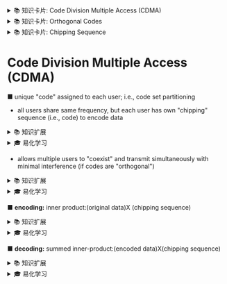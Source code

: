 <details>
<summary>📚 知识卡片: Code Division Multiple Access (CDMA)</summary>

**解释**: 一种多用户共享同一频率的通信技术，通过独特编码区分用户。

**示例**: 类似多个对话在同一房间进行，但使用不同语言避免混淆。

**有趣事实**: CDMA技术广泛应用于3G移动通信和军事通信中。
</details>

<details>
<summary>📚 知识卡片: Orthogonal Codes</summary>

**解释**: 相互无干扰的编码序列，确保CDMA中多用户传输的最小干扰。

**示例**: 类似不同频道的独立信号，互不影响。

**有趣事实**: 正交码的设计是CDMA实现高效频谱利用的关键。
</details>

<details>
<summary>📚 知识卡片: Chipping Sequence</summary>

**解释**: 用于编码数据的特定序列，每个用户在CDMA中拥有独特的Chipping Sequence。

**示例**: 类似不同用户的专属密码，用于区分信号。

**有趣事实**: 这些序列的设计使得多个用户可以在同一频率上同时传输数据而不互相干扰。
</details>

# Code Division Multiple Access (CDMA)

■ unique "code" assigned to each user; i.e., code set partitioning

* all users share same frequency, but each user has own "chipping" sequence (i.e., code) to encode data

<details>
<summary>📚 知识扩展</summary>

在CDMA中，每个用户被分配一个唯一的“码”，即Chipping Sequence。这种码分多址技术允许所有用户共享同一频率资源，但通过不同的编码序列来区分用户，从而实现多用户同时传输数据。
</details>

<details>
<summary>🎓 易化学习</summary>

想象一下，你和朋友们在同一个房间里用手机聊天，但你们使用不同的“暗号”（Chipping Sequence）来发送信息。这样，即使大家同时说话，也只有知道对应“暗号”的朋友才能听懂你的话。这就是CDMA的工作原理。
</details>

* allows multiple users to "coexist" and transmit simultaneously with minimal interference (if codes are "orthogonal")

<details>
<summary>📚 知识扩展</summary>

当CDMA中的编码序列是正交的时，多个用户可以在同一频率上同时传输数据，且相互之间的干扰最小。正交码的设计使得接收端能够准确分离出各个用户的信号。
</details>

<details>
<summary>🎓 易化学习</summary>

继续上面的比喻，如果大家的“暗号”设计得非常巧妙（正交码），那么即使同时说话，也不会互相干扰。就像在同一个房间里，大家用不同的语言聊天，彼此都能听懂自己朋友的话，而不会被其他人的声音打扰。
</details>

■ **encoding:** inner product:(original data)X (chipping sequence)

<details>
<summary>📚 知识扩展</summary>

在CDMA中，编码过程是通过将原始数据与Chipping Sequence进行内积运算实现的。这种编码方式使得每个用户的数据被独特地标记，从而在接收端可以通过相同的Chipping Sequence进行解码。
</details>

<details>
<summary>🎓 易化学习</summary>

想象一下，你要把一句话变成只有你知道的“暗号”。你会把这句话和你的“暗号”结合起来，形成一个新的信息。这个过程就像CDMA中的编码，原始数据和Chipping Sequence结合，生成可以传输的编码数据。
</details>

■ **decoding:** summed inner-product:(encoded data)X(chipping sequence)

<details>
<summary>📚 知识扩展</summary>

解码过程是通过将接收到的编码数据与Chipping Sequence再次进行内积运算来实现的。由于每个用户的Chipping Sequence是唯一的，因此可以准确地恢复出原始数据。
</details>

<details>
<summary>🎓 易化学习</summary>

继续上面的比喻，当你收到一个用“暗号”加密的信息时，你需要用同样的“暗号”来解密。就像你和朋友约定了一个秘密手势，只有你们俩知道，别人即使看到也不明白是什么意思。这就是CDMA的解码过程。
</details>